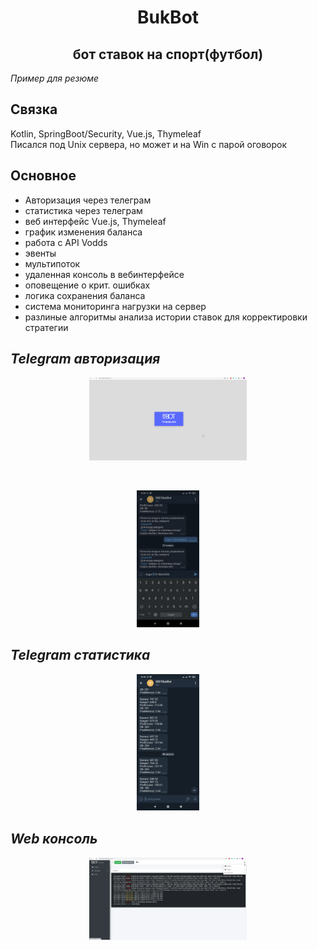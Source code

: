 <h1 align="center">BukBot</h1>
<h2 align="center">
бот ставок на спорт(футбол)
</h2>

*Пример для резюме*

## Связка
Kotlin, SpringBoot/Security, Vue.js, Thymeleaf
<br>
Писался под Unix сервера, но может и на Win с парой оговорок

## Основное
- Авторизация через телеграм
- статистика через телеграм
- веб интерфейс Vue.js, Thymeleaf
- график изменения баланса
- работа с API Vodds
- эвенты
- мультипоток
- удаленная консоль в вебинтерфейсе
- оповещение о крит. ошибках
- логика сохранения баланса
- система мониторинга нагрузки на сервер
- разлиные алгоритмы анализа истории ставок для корректировки стратегии

## *Telegram авторизация*
<p align="center">
<img  src="./readme_assets/tel_auth.png" width="50%">
</p>
<br>
<p align="center">
<img  src="./readme_assets/login.jpg" width="20%">
</p>

## *Telegram статистика*
<p align="center">
<img  src="./readme_assets/state.jpg" width="20%">
</p>

## *Web консоль*
<p align="center">
<img  src="./readme_assets/console.png" width="50%">
</p>
